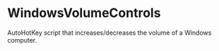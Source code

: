 # WindowsVolumeControls
AutoHotKey script that increases/decreases the volume of a Windows computer.
